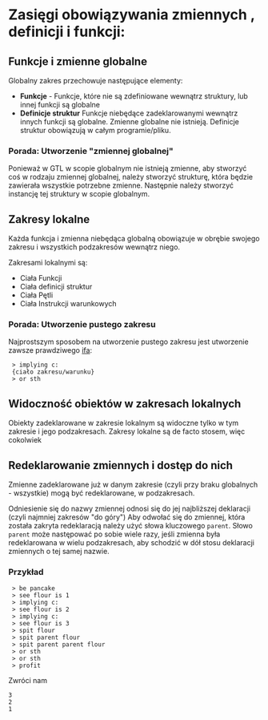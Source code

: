 # Zasięgi obowiązywania zmiennych , definicji i funkcji:

## Funkcje i zmienne globalne
Globalny zakres przechowuje następujące elementy:
- **Funkcje** - Funkcje, które nie są zdefiniowane wewnątrz struktury, lub innej funkcji są globalne
- **Definicje struktur**
Funkcje niebędące zadeklarowanymi wewnątrz innych funkcji są globalne. Zmienne globalne nie istnieją. Definicje struktur obowiązują w całym programie/pliku.

### Porada: Utworzenie "zmiennej globalnej"
Ponieważ w GTL w scopie globalnym nie istnieją zmienne, aby stworzyć coś w rodzaju zmiennej globalnej, należy stworzyć strukturę, która będzie zawierała wszystkie potrzebne zmienne. Następnie należy stworzyć instancję tej struktury w scopie globalnym.

## Zakresy lokalne
Każda funkcja i zmienna niebędąca globalną obowiązuje w obrębie swojego zakresu i wszystkich podzakresów wewnątrz niego.

Zakresami lokalnymi są:
- Ciała Funkcji
- Ciała definicji struktur
- Ciała Pętli
- Ciała Instrukcji warunkowych

### Porada: Utworzenie pustego zakresu
Najprostszym sposobem na utworzenie pustego zakresu jest utworzenie zawsze prawdziwego [ifa](conditional.md):
```
 > implying c:
 {ciało zakresu/warunku}
 > or sth
```

## Widoczność obiektów w zakresach lokalnych
Obiekty zadeklarowane w zakresie lokalnym są widoczne tylko w tym zakresie i jego podzakresach.
Zakresy lokalne są de facto stosem, więc cokolwiek
## Redeklarowanie zmiennych i dostęp do nich
Zmienne zadeklarowane już w danym zakresie (czyli przy braku globalnych - wszystkie) mogą być redeklarowane, w podzakresach.

Odniesienie się do nazwy zmiennej odnosi się do jej najbliższej deklaracji (czyli najmniej zakresów "do góry")
Aby odwołać się do zmiennej, która została zakryta redeklaracją należy użyć słowa kluczowego `parent`.
Słowo `parent` może następować po sobie wiele razy, jeśli zmienna była redeklarowana w wielu podzakresach,
aby schodzić w dół stosu deklaracji zmiennych o tej samej nazwie.
### Przykład
```GTL
 > be pancake
 > see flour is 1
 > implying c:
 > see flour is 2
 > implying c:
 > see flour is 3
 > spit flour
 > spit parent flour
 > spit parent parent flour
 > or sth
 > or sth
 > profit
```
Zwróci nam
```
3
2
1
```
